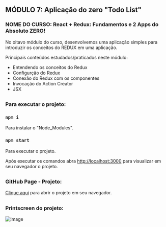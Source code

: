 ## MÓDULO 7: Aplicação do zero "Todo List"

### NOME DO CURSO: React + Redux: Fundamentos e 2 Apps do Absoluto ZERO!

No oitavo módulo do curso, desenvolvemos uma aplicação simples para introduzir os conceitos do REDUX em uma aplicação.

Principais conteúdos estudados/praticados neste módulo:

- Entendendo os conceitos do Redux
- Configurção do Redux
- Conexão do Redux com os componentes
- Invocação do Action Creator
- JSX

##

### Para executar o projeto:

### `npm i`
Para instalar o "Node_Modules".

### `npm start`
Para executar o projeto.

Após executar os comandos abra [http://localhost:3000](http://localhost:3000) para visualizar em seu navegador o projeto.

##

### GitHub Page - Projeto:

<a href='https://cesarvargasjr.github.io/Intro_Redux_React/build' target='_blank'>Clique aqui</a> para abrir o projeto em seu navegador.

##

### Printscreen do projeto:

![image](https://user-images.githubusercontent.com/72532360/172465582-0e0a10d9-1be4-4d98-ba48-36cc0b4aa2cf.png)
